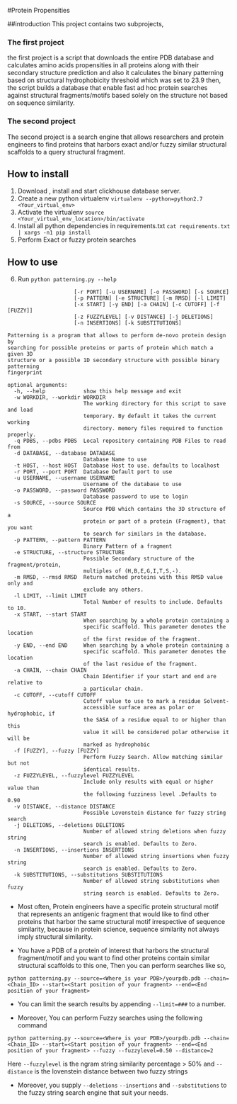 #Protein Propensities

##introduction
This project contains two subprojects, 
### The first project
the first project is a script that downloads the entire PDB database and calculates amino acids propensities in all proteins along with their secondary structure prediction and also it calculates the binary patterning based on structural 
hydrophobicity threshold which was set to 23.9 then, the script builds a database that enable fast ad hoc protein searches against structural fragments/motifs based solely on the structure not based on sequence similarity.

### The second project
The second project is a search engine that allows researchers and protein engineers to find proteins 
that harbors exact and/or fuzzy similar structural scaffolds to a query structural fragment.

## How to install

1. Download , install and start clickhouse database server.
2. Create a new python virtualenv `virtualenv --python=python2.7 <Your_virtual_env>` 
3. Activate the virtualenv `source <Your_virtual_env_location>/bin/activate`
4. Install all python dependencies in requirements.txt `cat requirements.txt | xargs -n1 pip install`
5. Perform Exact or fuzzy protein searches


## How to use

6. Run `python patterning.py --help`
```usage: patterning.py [-h] [-w WORKDIR] [-q PDBS] [-d DATABASE] [-t HOST]
                     [-r PORT] [-u USERNAME] [-o PASSWORD] [-s SOURCE]
                     [-p PATTERN] [-e STRUCTURE] [-m RMSD] [-l LIMIT]
                     [-x START] [-y END] [-a CHAIN] [-c CUTOFF] [-f [FUZZY]]
                     [-z FUZZYLEVEL] [-v DISTANCE] [-j DELETIONS]
                     [-n INSERTIONS] [-k SUBSTITUTIONS]

Patterning is a program that allows to perform de-novo protein design by
searching for possible proteins or parts of protein which match a given 3D
structure or a possible 1D secondary structure with possible binary patterning
fingerprint

optional arguments:
  -h, --help            show this help message and exit
  -w WORKDIR, --workdir WORKDIR
                        The working directory for this script to save and load
                        temporary. By default it takes the current working
                        directory. memory files required to function properly.
  -q PDBS, --pdbs PDBS  Local repository containing PDB Files to read from
  -d DATABASE, --database DATABASE
                        Database Name to use
  -t HOST, --host HOST  Database Host to use. defaults to localhost
  -r PORT, --port PORT  Database Default port to use
  -u USERNAME, --username USERNAME
                        Username of the database to use
  -o PASSWORD, --password PASSWORD
                        Database password to use to login
  -s SOURCE, --source SOURCE
                        Source PDB which contains the 3D structure of a
                        protein or part of a protein (Fragment), that you want
                        to search for similars in the database.
  -p PATTERN, --pattern PATTERN
                        Binary Pattern of a fragment
  -e STRUCTURE, --structure STRUCTURE
                        Possible Secondary structure of the fragment/protein,
                        multiples of (H,B,E,G,I,T,S,-).
  -m RMSD, --rmsd RMSD  Return matched proteins with this RMSD value only and
                        exclude any others.
  -l LIMIT, --limit LIMIT
                        Total Number of results to include. Defaults to 10.
  -x START, --start START
                        When searching by a whole protein containing a
                        specific scaffold. This parameter denotes the location
                        of the first residue of the fragment.
  -y END, --end END     When searching by a whole protein containing a
                        specific scaffold. This parameter denotes the location
                        of the last residue of the fragment.
  -a CHAIN, --chain CHAIN
                        Chain Identifier if your start and end are relative to
                        a particular chain.
  -c CUTOFF, --cutoff CUTOFF
                        Cutoff value to use to mark a residue Solvent-
                        accessible surface area as polar or hydrophobic, if
                        the SASA of a residue equal to or higher than this
                        value it will be considered polar otherwise it will be
                        marked as hydrophobic
  -f [FUZZY], --fuzzy [FUZZY]
                        Perform Fuzzy Search. Allow matching similar but not
                        identical results.
  -z FUZZYLEVEL, --fuzzylevel FUZZYLEVEL
                        Include only results with equal or higher value than
                        the following fuzziness level .Defaults to 0.90
  -v DISTANCE, --distance DISTANCE
                        Possible Lovenstein distance for fuzzy string search
  -j DELETIONS, --deletions DELETIONS
                        Number of allowed string deletions when fuzzy string
                        search is enabled. Defaults to Zero.
  -n INSERTIONS, --insertions INSERTIONS
                        Number of allowed string insertions when fuzzy string
                        search is enabled. Defaults to Zero.
  -k SUBSTITUTIONS, --substitutions SUBSTITUTIONS
                        Number of allowed string substitutions when fuzzy
                        string search is enabled. Defaults to Zero.
```

 - Most often, Protein engineers have a specific protein structural motif that represents an antigenic fragment that
would like to find other proteins that harbor the same structural motif irrespective of sequence similarity, because in protein science, 
sequence similarity not always imply structural similarity.

- You have a PDB of a protein of interest that harbors the structural fragment/motif and you want to find other proteins contain similar structural scaffolds to this one, 
Then you can perform searches like so,

`python patterning.py --source=<Where_is your PDB>/yourpdb.pdb --chain=<Chain_ID> --start=<Start position of your fragment> --end=<End position of your fragment>`

- You can limit the search results by appending `--limit=###` to a number.

- Moreover, You can perform Fuzzy searches using the following command

`python patterning.py --source=<Where_is your PDB>/yourpdb.pdb --chain=<Chain_ID> --start=<Start position of your fragment> --end=<End position of your fragment> --fuzzy --fuzzylevel=0.50 --distance=2`

Here `--fuzzylevel` is the ngram string similarity percentage > 50% and `--distance` is the lovenstein distance between two fuzzy strings

- Moreover, you supply `--deletions` `--insertions` and `--substitutions` to the fuzzy string search engine that suit your needs.


 

